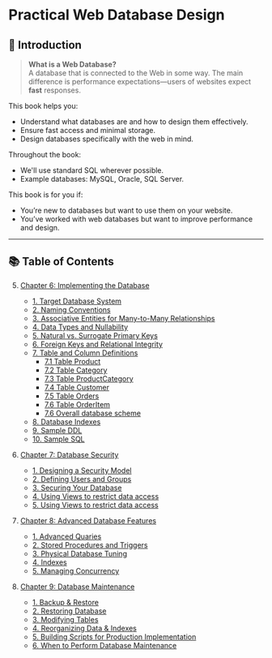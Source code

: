 # Practical Web Database Design

## 📘 Introduction

> **What is a Web Database?**  
A database that is connected to the Web in some way. The main difference is performance expectations—users of websites expect **fast** responses.

This book helps you:
- Understand what databases are and how to design them effectively.
- Ensure fast access and minimal storage.
- Design databases specifically with the web in mind.

Throughout the book:
- We'll use standard SQL wherever possible.
- Example databases: MySQL, Oracle, SQL Server.

This book is for you if:
- You’re new to databases but want to use them on your website.
- You’ve worked with web databases but want to improve performance and design.

---

## 📚 Table of Contents

5. [Chapter 6: Implementing the Database](/summaries/ch-6/notes/chapter-6-notes.md)
   - [1. Target Database System](/summaries/ch-6/notes/chapter-6-notes.md#1️⃣-target-database-system)
   - [2. Naming Conventions](/summaries/ch-6/notes/chapter-6-notes.md#2️⃣-naming-conventions)
   - [3. Associative Entities for Many-to-Many Relationships](/summaries/ch-6/notes/chapter-6-notes.md#3️⃣-associative-entities-for-many-to-many-relationships)
   - [4. Data Types and Nullability](/summaries/ch-6/notes/chapter-6-notes.md#4️⃣-data-types-and-nullability)
   - [5. Natural vs. Surrogate Primary Keys](/summaries/ch-6/notes/chapter-6-notes.md#5️⃣-natural-vs-surrogate-primary-keys)
   - [6. Foreign Keys and Relational Integrity](/summaries/ch-6/notes/chapter-6-notes.md#6️⃣-relational-integrity-rule)
   - [7. Table and Column Definitions](/summaries/ch-6/notes/chapter-6-notes.md#7️⃣-table-and-column-definitions--product-table)
     - [7.1 Table Product](/summaries/ch-6/notes/chapter-6-notes.md#-table-product)
     - [7.2 Table Category](/summaries/ch-6/notes/chapter-6-notes.md#-table-category)
     - [7.3 Table ProductCategory](/summaries/ch-6/notes/chapter-6-notes.md#-table-productcategory)
     - [7.4 Table Customer](/summaries/ch-6/notes/chapter-6-notes.md#-table-customer)
     - [7.5 Table Orders](/summaries/ch-6/notes/chapter-6-notes.md#-table-orders)
     - [7.6 Table OrderItem](/summaries/ch-6/notes/chapter-6-notes.md#-table-orderitem)
     - [7.6 Overall database scheme](/summaries/ch-6/notes/chapter-6-notes.md#-overall-database-scheme-)
   - [8. Database Indexes](/summaries/ch-6/notes/chapter-6-notes.md#8️⃣-database-indexes)
   - [9. Sample DDL](/summaries/ch-6/notes/chapter-6-notes.md#9️⃣-sql-ddl-example-table-creation-and-indexing)
   - [10. Sample SQL](/summaries/ch-6/notes/chapter-6-notes.md#-sample-sql--search-for-products)

6. [Chapter 7: Database Security](/summaries/ch-7/notes/chapter-7-notes.md)
   - [1. Designing a Security Model](/summaries/ch-7/notes/chapter-7-notes.md#1️⃣-designing-a-security-model)
   - [2. Defining Users and Groups](/summaries/ch-7/notes/chapter-7-notes.md#2️⃣-defining-users-and-groups)
   - [3. Securing Your Database](/summaries/ch-7/notes/chapter-7-notes.md#3️⃣-securing-your-database)
   - [4. Using Views to restrict data access](/summaries/ch-7/notes/chapter-7-notes.md#4️⃣-using-views-to-restrict-data-access)
   - [5. Using Views to restrict data access](/summaries/ch-7/notes/chapter-7-notes.md#5️⃣-network-security-for-your-rdbms)

7. [Chapter 8: Advanced Database Features](/summaries/ch-8/notes/chapter-8-notes.md)
   - [1. Advanced Quaries](/summaries/ch-8/notes/chapter-8-notes.md#1️⃣-advanced-quaries)
   - [2. Stored Procedures and Triggers](/summaries/ch-8/notes/chapter-8-notes.md#2️⃣-stored-procedures-and-triggers)
   - [3. Physical Database Tuning](/summaries/ch-8/notes/chapter-8-notes.md#3️⃣-physical-database-tuning)
   - [4. Indexes](/summaries/ch-8/notes/chapter-8-notes.md#4️⃣-understanding-indexes-a-practical-view)
   - [5. Managing Concurrency](/summaries/ch-8/notes/chapter-8-notes.md#5️⃣-managing-concurrency-in-databases)

8. [Chapter 9: Database Maintenance](/summaries/ch-9/notes/Chapter-9-notes.md)
   - [1. Backup & Restore](/summaries/ch-9/notes/Chapter-9-notes.md#1-backup--restore)
   - [2. Restoring Database](/summaries/ch-9/notes/Chapter-9-notes.md#2-restoring-database)
   - [3. Modifying Tables](/summaries/ch-9/notes/Chapter-9-notes.md#3-modifying-tables)
   - [4. Reorganizing Data & Indexes](/summaries/ch-9/notes/Chapter-9-notes.md#4-reorganizing-data--indexes)
   - [5. Building Scripts for Production Implementation](/summaries/ch-9/notes/Chapter-9-notes.md#5-building-scripts-for-production-implementation)
   - [6. When to Perform Database Maintenance](/summaries/ch-9/notes/Chapter-9-notes.md#6-when-to-perform-database-maintenance)





     



